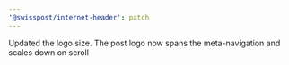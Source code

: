 ```yaml
---
'@swisspost/internet-header': patch
---
```


Updated the logo size. The post logo now spans the meta-navigation and scales down on scroll
